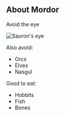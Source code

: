 ## About Mordor

Avoid the eye

![Sauron's eye](https://static3.businessinsider.de/image/5bb7aae2dde86711f4306591-1604/sauron.png)

Also avoid: 

- Orcs
- Elves
- Nasgul

Good to eat:

- Hobbits
- Fish
- Bones
